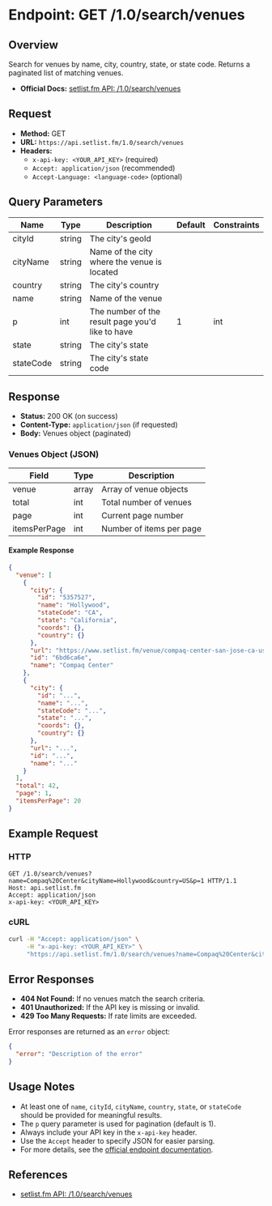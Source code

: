 # Endpoint: GET /1.0/search/venues

## Overview

Search for venues by name, city, country, state, or state code. Returns a paginated list of matching venues.

- **Official Docs:** [setlist.fm API: /1.0/search/venues](https://api.setlist.fm/docs/1.0/resource__1.0_search_venues.html)

## Request

- **Method:** GET
- **URL:** `https://api.setlist.fm/1.0/search/venues`
- **Headers:**
  - `x-api-key: <YOUR_API_KEY>` (required)
  - `Accept: application/json` (recommended)
  - `Accept-Language: <language-code>` (optional)

## Query Parameters

| Name      | Type   | Description                                      | Default | Constraints |
|-----------|--------|--------------------------------------------------|---------|-------------|
| cityId    | string | The city's geoId                                 |         |             |
| cityName  | string | Name of the city where the venue is located      |         |             |
| country   | string | The city's country                               |         |             |
| name      | string | Name of the venue                                |         |             |
| p         | int    | The number of the result page you'd like to have | 1       | int         |
| state     | string | The city's state                                 |         |             |
| stateCode | string | The city's state code                            |         |             |

## Response

- **Status:** 200 OK (on success)
- **Content-Type:** `application/json` (if requested)
- **Body:** Venues object (paginated)

### Venues Object (JSON)

| Field         | Type    | Description                        |
|-------------- |---------|------------------------------------|
| venue         | array   | Array of venue objects             |
| total         | int     | Total number of venues             |
| page          | int     | Current page number                |
| itemsPerPage  | int     | Number of items per page           |

#### Example Response

```json
{
  "venue": [
    {
      "city": {
        "id": "5357527",
        "name": "Hollywood",
        "stateCode": "CA",
        "state": "California",
        "coords": {},
        "country": {}
      },
      "url": "https://www.setlist.fm/venue/compaq-center-san-jose-ca-usa-6bd6ca6e.html",
      "id": "6bd6ca6e",
      "name": "Compaq Center"
    },
    {
      "city": {
        "id": "...",
        "name": "...",
        "stateCode": "...",
        "state": "...",
        "coords": {},
        "country": {}
      },
      "url": "...",
      "id": "...",
      "name": "..."
    }
  ],
  "total": 42,
  "page": 1,
  "itemsPerPage": 20
}
```

## Example Request

### HTTP
```http
GET /1.0/search/venues?name=Compaq%20Center&cityName=Hollywood&country=US&p=1 HTTP/1.1
Host: api.setlist.fm
Accept: application/json
x-api-key: <YOUR_API_KEY>
```

### cURL
```sh
curl -H "Accept: application/json" \
     -H "x-api-key: <YOUR_API_KEY>" \
     "https://api.setlist.fm/1.0/search/venues?name=Compaq%20Center&cityName=Hollywood&country=US&p=1"
```

## Error Responses

- **404 Not Found:** If no venues match the search criteria.
- **401 Unauthorized:** If the API key is missing or invalid.
- **429 Too Many Requests:** If rate limits are exceeded.

Error responses are returned as an `error` object:
```json
{
  "error": "Description of the error"
}
```

## Usage Notes

- At least one of `name`, `cityId`, `cityName`, `country`, `state`, or `stateCode` should be provided for meaningful results.
- The `p` query parameter is used for pagination (default is 1).
- Always include your API key in the `x-api-key` header.
- Use the `Accept` header to specify JSON for easier parsing.
- For more details, see the [official endpoint documentation](https://api.setlist.fm/docs/1.0/resource__1.0_search_venues.html).

## References
- [setlist.fm API: /1.0/search/venues](https://api.setlist.fm/docs/1.0/resource__1.0_search_venues.html) 